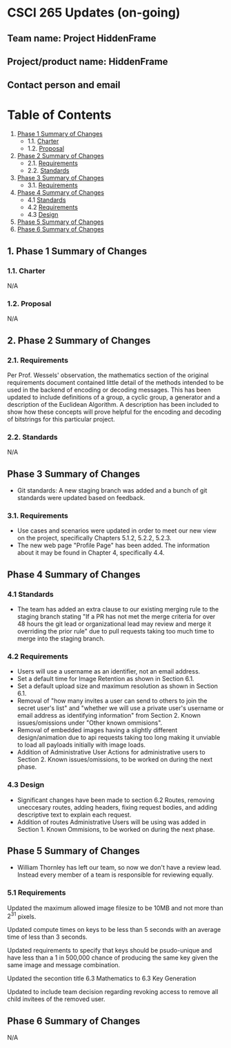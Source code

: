 # CSCI 265 Updates (on-going)

## Team name: Project HiddenFrame

## Project/product name: HiddenFrame

## Contact person and email


 # Table of Contents
 1. [Phase 1 Summary of Changes](#1-phase-1-summary-of-changes)
    - 1.1. [Charter](#11-charter) 
    - 1.2. [Proposal](#12-proposal) 
 2. [Phase 2 Summary of Changes](#2-phase-2-summary-of-changes)
     - 2.1. [Requirements](#21-requirements)
     - 2.2. [Standards](#22-standards)  
 3. [Phase 3 Summary of Changes](#3-phase-3-summary-of-changes)
    - 3.1. [Requirements](#31-requirements)
 4. [Phase 4 Summary of Changes](#4-phase-4-summary-of-changes)
    - 4.1 [Standards](#41-standards)
    - 4.2 [Requirements](#42-requirements)
    - 4.3 [Design](#43-design)
 5. [Phase 5 Summary of Changes](#5-phase-5-summary-of-changes)
 6. [Phase 6 Summary of Changes](#6-phase-6-summary-of-changes)

 ## 1. Phase 1 Summary of Changes

 ### 1.1. Charter
 N/A

 ### 1.2. Proposal
 N/A

 ## 2. Phase 2 Summary of Changes
 
 ### 2.1. Requirements

 Per Prof. Wessels' observation, the mathematics section of the original requirements document contained little detail of the methods intended to be used in the backend of encoding or decoding messages.  This has been updated to include definitions of a group, a cyclic group, a generator and a description of the Euclidean Algorithm. A description has been included to show how these concepts will prove helpful for the encoding and decoding of bitstrings for this particular project.

 ### 2.2. Standards
 N/A

 ## Phase 3 Summary of Changes

 - Git standards: A new staging branch was added and a bunch of git standards were updated based on feedback.

 ### 3.1. Requirements

 - Use cases and scenarios were updated in order to meet our new view on the project, specifically Chapters 5.1.2, 5.2.2, 5.2.3.
 - The new web page "Profile Page" has been added. The information about it may be found in Chapter 4, specifically 4.4.

 ## Phase 4 Summary of Changes
 
 ### 4.1 Standards

 -  The team has added an extra clause to our existing merging rule to the staging branch stating "If a PR has not met the merge criteria for over 48 hours the git lead or organizational lead may review and merge it overriding the prior rule" due to pull requests taking too much time to merge into the staging branch.

 ### 4.2 Requirements

 - Users will use a username as an identifier, not an email address.
 - Set a default time for Image Retention as shown in Section 6.1.
 - Set a default upload size and maximum resolution as shown in Section 6.1.
 - Removal of "how many invites a user can send to others to join the secret user's list" and "whether we will use a private user's username or email address as identifying information" from Section 2. Known issues/omissions under "Other known ommisions".
 - Removal of embedded images having a slightly different design/animation due to api requests taking too long making it unviable to load all payloads initially with image loads.
 - Addition of Administrative User Actions for administrative users to Section 2. Known issues/omissions, to be worked on during the next phase.

 ### 4.3 Design 

 - Significant changes have been made to section 6.2 Routes, removing uneccesary routes, adding headers, fixing request bodies, and adding descriptive text to explain each request. 
 - Addition of routes Administrative Users will be using was added in Section 1. Known Ommisions, to be worked on during the next phase.

 ## Phase 5 Summary of Changes

 - William Thornley has left our team, so now we don't have a review lead. Instead every member of a team is responsible for reviewing equally.

 ### 5.1 Requirements
 Updated the maximum allowed image filesize to be 10MB and not more than $2^{31}$ pixels.

 Updated compute times on keys to be less than 5 seconds with an average time of less than 3 seconds.

 Updated requirements to specify that keys should be psudo-unique and have less than a 1 in 500,000 chance of producing the same key given the same image and message combination.

 Updated the secontion title 6.3 Mathematics to 6.3 Key Generation

 Updated to include team decision regarding revoking access to remove all child invitees of the removed user.
 
 ## Phase 6 Summary of Changes
 N/A
